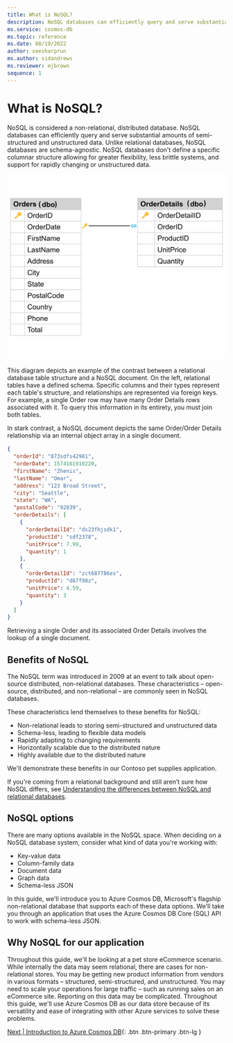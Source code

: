 ```yaml
---
title: What is NoSQL?
description: NoSQL databases can efficiently query and serve substantial amounts of semi-structured and unstructured data.
ms.service: cosmos-db
ms.topic: reference
ms.date: 08/19/2022
author: seesharprun
ms.author: sidandrews
ms.reviewer: mjbrown
sequence: 1
---
```


# What is NoSQL?

NoSQL is considered a non-relational, distributed database. NoSQL databases can efficiently query and serve substantial amounts of semi-structured and unstructured data. Unlike relational databases, NoSQL databases are schema-agnostic. NoSQL databases don't define a specific columnar structure allowing for greater flexibility, less brittle systems, and support for rapidly changing or unstructured data.

![Diagram depicting a relational database schema with an Order and OrderDetails table, using a foreign key relationship (one-to-many) defined with the OrderID column. Each table contains multiple columns with metadata about each row of data put into the relational database.](media/intro-nosql/relational_tables.svg)

This diagram depicts an example of the contrast between a relational database table structure and a NoSQL document. On the left, relational tables have a defined schema. Specific columns and their types represent each table's structure, and relationships are represented via foreign keys. For example, a single Order row may have many Order Details rows associated with it. To query this information in its entirety, you must join both tables.

In stark contrast, a NoSQL document depicts the same Order/Order Details relationship via an internal object array in a single document.

```json
{
  "orderId": "873sdfs42981",
  "orderDate": 1574161910220,
  "firstName": "Zhenis",
  "lastName": "Omar",
  "address": "123 Broad Street",
  "city": "Seattle",
  "state": "WA",
  "postalCode": "92839",
  "orderDetails": [
    {
      "orderDetailId": "ds23fhjsdk1",
      "productId": "sdf2378",
      "unitPrice": 7.99,
      "quantity": 1
    },
    {
      "orderDetailId": "zct687786es",
      "productId": "d87f98z",
      "unitPrice": 4.59,
      "quantity": 3
    }
  ]
}
```

Retrieving a single Order and its associated Order Details involves the lookup of a single document.

## Benefits of NoSQL

The NoSQL term was introduced in 2009 at an event to talk about open-source distributed, non-relational databases.  These characteristics – open-source, distributed, and non-relational – are commonly seen in NoSQL databases.

These characteristics lend themselves to these benefits for NoSQL:

* Non-relational leads to storing semi-structured and unstructured data
* Schema-less, leading to flexible data models
* Rapidly adapting to changing requirements
* Horizontally scalable due to the distributed nature
* Highly available due to the distributed nature

We'll demonstrate these benefits in our Contoso pet supplies application.

If you're coming from a relational background and still aren’t sure how NoSQL differs, see [Understanding the differences between NoSQL and relational databases](../../relational-nosql.md).

## NoSQL options

There are many options available in the NoSQL space. When deciding on a NoSQL database system, consider what kind of data you're working with:

* Key-value data
* Column-family data
* Document data
* Graph data
* Schema-less JSON

In this guide, we'll introduce you to Azure Cosmos DB, Microsoft's flagship non-relational database that supports each of these data options. We'll take you through an application that uses the Azure Cosmos DB Core (SQL) API to work with schema-less JSON.

## Why NoSQL for our application

Throughout this guide, we'll be looking at a pet store eCommerce scenario. While internally the data may seem relational, there are cases for non-relational stores. You may be getting new product information from vendors in various formats – structured, semi-structured, and unstructured. You may need to scale your operations for large traffic – such as running sales on an eCommerce site.  Reporting on this data may be complicated.  Throughout this guide, we'll use Azure Cosmos DB as our data store because of its versatility and ease of integrating with other Azure services to solve these problems.

[Next &#124; Introduction to Azure Cosmos DB](intro-cosmos.md){: .btn .btn-primary .btn-lg }

